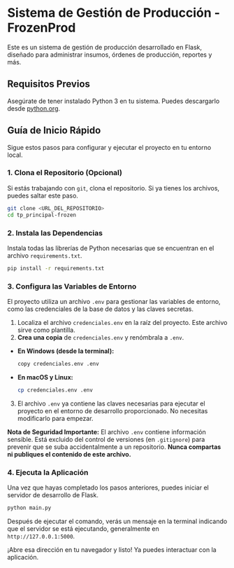 # Sistema de Gestión de Producción - FrozenProd

Este es un sistema de gestión de producción desarrollado en Flask, diseñado para administrar insumos, órdenes de producción, reportes y más.

## Requisitos Previos

Asegúrate de tener instalado Python 3 en tu sistema. Puedes descargarlo desde [python.org](https://www.python.org/downloads/).

## Guía de Inicio Rápido

Sigue estos pasos para configurar y ejecutar el proyecto en tu entorno local.

### 1. Clona el Repositorio (Opcional)

Si estás trabajando con `git`, clona el repositorio. Si ya tienes los archivos, puedes saltar este paso.

```bash
git clone <URL_DEL_REPOSITORIO>
cd tp_principal-frozen
```

### 2. Instala las Dependencias

Instala todas las librerías de Python necesarias que se encuentran en el archivo `requirements.txt`.

```bash
pip install -r requirements.txt
```

### 3. Configura las Variables de Entorno

El proyecto utiliza un archivo `.env` para gestionar las variables de entorno, como las credenciales de la base de datos y las claves secretas.

1.  Localiza el archivo `credenciales.env` en la raíz del proyecto. Este archivo sirve como plantilla.
2.  **Crea una copia** de `credenciales.env` y renómbrala a `.env`.

   - **En Windows (desde la terminal):**
     ```bash
     copy credenciales.env .env
     ```
   - **En macOS y Linux:**
     ```bash
     cp credenciales.env .env
     ```

3.  El archivo `.env` ya contiene las claves necesarias para ejecutar el proyecto en el entorno de desarrollo proporcionado. No necesitas modificarlo para empezar.

**Nota de Seguridad Importante:** El archivo `.env` contiene información sensible. Está excluido del control de versiones (en `.gitignore`) para prevenir que se suba accidentalmente a un repositorio. **Nunca compartas ni publiques el contenido de este archivo.**

### 4. Ejecuta la Aplicación

Una vez que hayas completado los pasos anteriores, puedes iniciar el servidor de desarrollo de Flask.

```bash
python main.py
```

Después de ejecutar el comando, verás un mensaje en la terminal indicando que el servidor se está ejecutando, generalmente en `http://127.0.0.1:5000`.

¡Abre esa dirección en tu navegador y listo! Ya puedes interactuar con la aplicación.
